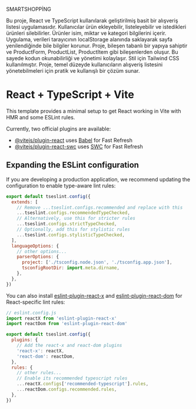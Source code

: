 SMARTSHOPPİNG


Bu proje, React ve TypeScript kullanılarak geliştirilmiş basit bir alışveriş listesi uygulamasıdır. Kullanıcılar ürün ekleyebilir, listeleyebilir ve istedikleri ürünleri silebilirler. Ürünler isim, miktar ve kategori bilgilerini içerir. Uygulama, verileri tarayıcının localStorage alanında saklayarak sayfa yenilendiğinde bile bilgiler korunur. Proje, bileşen tabanlı bir yapıya sahiptir ve ProductForm, ProductList, ProductItem gibi bileşenlerden oluşur. Bu sayede kodun okunabilirliği ve yönetimi kolaylaşır. Stil için Tailwind CSS kullanılmıştır. Proje, temel düzeyde kullanıcıların alışveriş listesini yönetebilmeleri için pratik ve kullanışlı bir çözüm sunar.





# React + TypeScript + Vite

This template provides a minimal setup to get React working in Vite with HMR and some ESLint rules.

Currently, two official plugins are available:

- [@vitejs/plugin-react](https://github.com/vitejs/vite-plugin-react/blob/main/packages/plugin-react/README.md) uses [Babel](https://babeljs.io/) for Fast Refresh
- [@vitejs/plugin-react-swc](https://github.com/vitejs/vite-plugin-react-swc) uses [SWC](https://swc.rs/) for Fast Refresh

## Expanding the ESLint configuration

If you are developing a production application, we recommend updating the configuration to enable type-aware lint rules:

```js
export default tseslint.config({
  extends: [
    // Remove ...tseslint.configs.recommended and replace with this
    ...tseslint.configs.recommendedTypeChecked,
    // Alternatively, use this for stricter rules
    ...tseslint.configs.strictTypeChecked,
    // Optionally, add this for stylistic rules
    ...tseslint.configs.stylisticTypeChecked,
  ],
  languageOptions: {
    // other options...
    parserOptions: {
      project: ['./tsconfig.node.json', './tsconfig.app.json'],
      tsconfigRootDir: import.meta.dirname,
    },
  },
})
```

You can also install [eslint-plugin-react-x](https://github.com/Rel1cx/eslint-react/tree/main/packages/plugins/eslint-plugin-react-x) and [eslint-plugin-react-dom](https://github.com/Rel1cx/eslint-react/tree/main/packages/plugins/eslint-plugin-react-dom) for React-specific lint rules:

```js
// eslint.config.js
import reactX from 'eslint-plugin-react-x'
import reactDom from 'eslint-plugin-react-dom'

export default tseslint.config({
  plugins: {
    // Add the react-x and react-dom plugins
    'react-x': reactX,
    'react-dom': reactDom,
  },
  rules: {
    // other rules...
    // Enable its recommended typescript rules
    ...reactX.configs['recommended-typescript'].rules,
    ...reactDom.configs.recommended.rules,
  },
})
```
